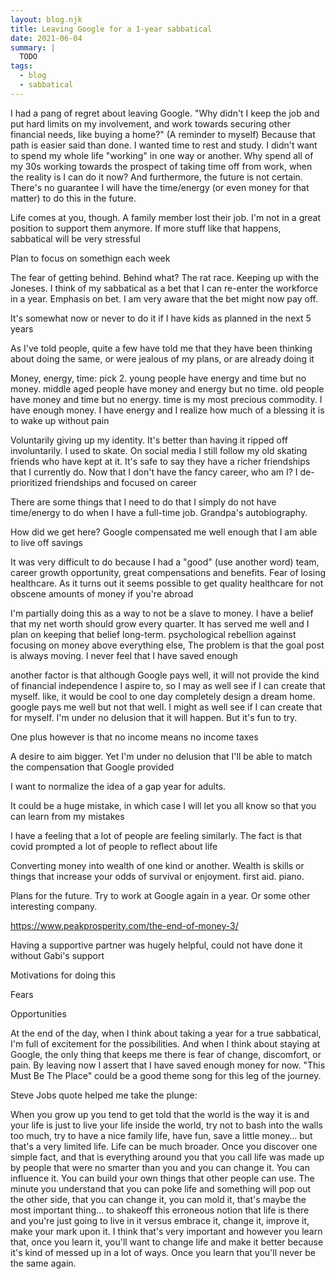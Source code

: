 ```yaml
---
layout: blog.njk
title: Leaving Google for a 1-year sabbatical
date: 2021-06-04
summary: |
  TODO
tags:
  - blog
  - sabbatical
---
```


I had a pang of regret about leaving Google. "Why didn't I keep the job and put hard limits on my involvement, and work towards securing other financial needs, like buying a home?" (A reminder to myself) Because that path is easier said than done. I wanted time to rest and study. I didn't want to spend my whole life "working" in one way or another. Why spend all of my 30s working towards the prospect of taking time off from work, when the reality is I can do it now? And furthermore, the future is not certain. There's no guarantee I will have the time/energy (or even money for that matter) to do this in the future.

Life comes at you, though. A family member lost their job. I'm not
in a great position to support them anymore. If more stuff like that
happens, sabbatical will be very stressful

Plan to focus on somethign each week

The fear of getting behind. Behind what? The rat race. Keeping up
with the Joneses. I think of my sabbatical as a bet that I
can re-enter the workforce in a year. Emphasis on bet.
I am very aware that the bet might now pay off.

It's somewhat now or never to do it if I have kids as planned
in the next 5 years

As I've told people, quite a few have told me that they have
been thinking about doing the same, or were jealous of my plans,
or are already doing it

Money, energy, time: pick 2. young people have energy and time
but no money. middle aged people have money and energy but
no time. old people have money and time but no energy. time
is my most precious commodity. I have enough money. I have
energy and I realize how much of a blessing it is to wake up
without pain

Voluntarily giving up my identity. It's better than having it
ripped off involuntarily. I used to skate. On social media
I still follow my old skating friends who have kept at it.
It's safe to say they have a richer friendships that I currently
do. Now that I don't have the fancy career, who am I? 
I de-prioritized friendships and focused on career

There are some things that I need to do that I simply do not
have time/energy to do when I have a full-time job. Grandpa's
autobiography.

How did we get here? Google compensated me well enough that
I am able to live off savings 

It was very difficult to do because I had a "good" (use another word)
team, career growth opportunity, great compensations and benefits.
Fear of losing healthcare. As it turns out it seems possible to
get quality healthcare for not obscene amounts of money if you're abroad

I'm partially doing this as a way to not be a slave to money.
I have a belief that my net worth should grow every quarter.
It has served me well and I plan on keeping that belief long-term.
psychological rebellion against focusing on money above everything else,
The problem is that the goal post is always moving. I never feel that I have saved enough

another factor is that although Google pays well, it will not provide the
kind of financial independence I aspire to, so I may as well see if I can create that myself.
like, it would be cool to one day completely design a dream home. google pays me well
but not that well. I might as well see if I can create that for myself.
I'm under no delusion that it will happen. But it's fun to try.

One plus however is that no income means no income taxes

A desire to aim bigger. Yet I'm under no delusion that
I'll be able to match the compensation that Google provided

I want to normalize the idea of a gap year for adults.

It could be a huge mistake, in which case I will let you
all know so that you can learn from my mistakes

I have a feeling that a lot of people are feeling similarly.
The fact is that covid prompted a lot of people to reflect
about life

Converting money into wealth of one kind or another.
Wealth is skills or things that increase your odds of survival
or enjoyment. first aid. piano. 

Plans for the future. Try to work at Google again in a year.
Or some other interesting company. 

https://www.peakprosperity.com/the-end-of-money-3/

Having a supportive partner was hugely helpful, could
not have done it without Gabi's support

Motivations for doing this

Fears

Opportunities

At the end of the day, when I think about taking a year for 
a true sabbatical, I'm full of excitement for the possibilities.
And when I think about staying at Google, the only thing that keeps me
there is fear of change, discomfort, or pain. By leaving now I assert 
that I have saved enough money for now. "This Must Be The Place" could 
be a good theme song for this leg of the journey.

Steve Jobs quote helped me take the plunge:

When you grow up you tend to get told that the world is the way it is and your life is just to live your life inside the world, try not to bash into the walls too much, try to have a nice family life, have fun, save a little money… but that's a very limited life. Life can be much broader. Once you discover one simple fact, and that is everything around you that you call life was made up by people that were no smarter than you and you can change it. You can influence it. You can build your own things that other people can use. The minute you understand that you can poke life and something will pop out the other side, that you can change it, you can mold it, that's maybe the most important thing… to shakeoff this erroneous notion that life is there and you're just going to live in it versus embrace it, change it, improve it, make your mark upon it. I think that's very important and however you learn that, once you learn it, you'll want to change life and make it better because it's kind of messed up in a lot of ways. Once you learn that you'll never be the same again.
